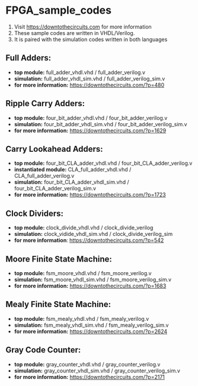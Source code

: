 # FPGA_sample_codes
1. Visit https://downtothecircuits.com for more information
2. These sample codes are written in VHDL/Verilog.
3. It is paired with the simulation codes written in both languages

## Full Adders:
- **top module:** full_adder_vhdl.vhd / full_adder_verilog.v
- **simulation:** full_adder_vhdl_sim.vhd / full_adder_verilog_sim.v
- **for more information:** https://downtothecircuits.com/?p=480

## Ripple Carry Adders:
- **top module:** four_bit_adder_vhdl.vhd / four_bit_adder_verilog.v
- **simulation:** four_bit_adder_vhdl_sim.vhd / four_bit_adder_verilog_sim.v
- **for more information:** https://downtothecircuits.com/?p=1629

## Carry Lookahead Adders:
- **top module:** four_bit_CLA_adder_vhdl.vhd / four_bit_CLA_adder_verilog.v
- **instantiated module:** CLA_full_adder_vhdl.vhd / CLA_full_adder_verilog.v
- **simulation:** four_bit_CLA_adder_vhdl_sim.vhd / four_bit_CLA_adder_verilog_sim.v
- **for more information:** https://downtothecircuits.com/?p=1723

## Clock Dividers:
- **top module:** clock_divide_vhdl.vhd / clock_divide_verilog
- **simulation:** clock_vidide_vhdl_sim.vhd / clock_divide_verilog_sim
- **for more information**: https://downtothecircuits.com/?p=542

## Moore Finite State Machine:
- **top module:** fsm_moore_vhdl.vhd / fsm_moore_verilog.v
- **simulation:** fsm_moore_vhdl_sim.vhd / fsm_moore_verilog_sim.v
- **for more information:** https://downtothecircuits.com/?p=1683

## Mealy Finite State Machine:
- **top module:** fsm_mealy_vhdl.vhd / fsm_mealy_verilog.v
- **simulation:** fsm_mealy_vhdl_sim.vhd / fsm_mealy_verilog_sim.v
- **for more information:** https://downtothecircuits.com/?p=2624

## Gray Code Counter:
- **top module:** gray_counter_vhdl.vhd / gray_counter_verilog.v
- **simulation:** gray_counter_vhdl_sim.vhd / gray_counter_verilog_sim.v
- **for more information:** https://downtothecircuits.com/?p=2171



